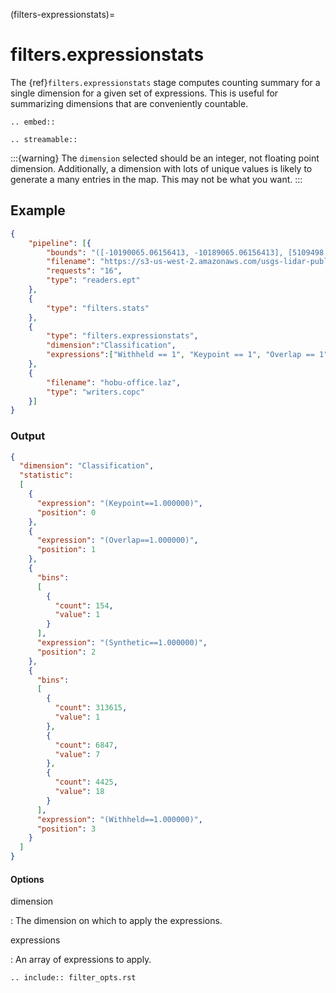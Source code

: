 (filters-expressionstats)=

# filters.expressionstats

The {ref}`filters.expressionstats` stage computes counting summary for a single
dimension for a given set of expressions. This is useful for summarizing dimensions
that are conveniently countable.

```{eval-rst}
.. embed::
```

```{eval-rst}
.. streamable::
```

:::{warning}
The `dimension` selected should be an integer, not floating point dimension.
Additionally, a dimension with lots of unique values is likely to generate a
many entries in the map. This may not be what you want.
:::

## Example

```json
{
    "pipeline": [{
        "bounds": "([-10190065.06156413, -10189065.06156413], [5109498.61041016, 5110498.61041016])",
        "filename": "https://s3-us-west-2.amazonaws.com/usgs-lidar-public/IA_Eastern_1_2019/ept.json",
        "requests": "16",
        "type": "readers.ept"
    },
    {
        "type": "filters.stats"
    },
    {
        "type": "filters.expressionstats",
        "dimension":"Classification",
        "expressions":["Withheld == 1", "Keypoint == 1", "Overlap == 1", "Synthetic == 1"]
    },
    {
        "filename": "hobu-office.laz",
        "type": "writers.copc"
    }]
}
```

### Output

```json
{
  "dimension": "Classification",
  "statistic":
  [
    {
      "expression": "(Keypoint==1.000000)",
      "position": 0
    },
    {
      "expression": "(Overlap==1.000000)",
      "position": 1
    },
    {
      "bins":
      [
        {
          "count": 154,
          "value": 1
        }
      ],
      "expression": "(Synthetic==1.000000)",
      "position": 2
    },
    {
      "bins":
      [
        {
          "count": 313615,
          "value": 1
        },
        {
          "count": 6847,
          "value": 7
        },
        {
          "count": 4425,
          "value": 18
        }
      ],
      "expression": "(Withheld==1.000000)",
      "position": 3
    }
  ]
}
```

#### Options

dimension

: The dimension on which to apply the expressions.

expressions

: An array of expressions to apply.

```{eval-rst}
.. include:: filter_opts.rst
```
